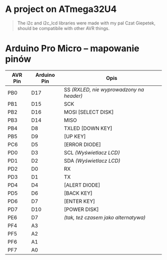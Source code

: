 # A project on ATmega32U4
> The i2c and i2c_lcd libraries were made with my pal Czat Giepetek, should be compatibile with other AVR things.

# Arduino Pro Micro – mapowanie pinów

| AVR Pin | Arduino Pin | Opis                                       |
|---------|-------------|--------------------------------------------|
| PB0     | D17         | SS *(RXLED, nie wyprowadzony na header)*   |
| PB1     | D15         | SCK                                        |
| PB2     | D16         | MOSI       [SELECT DISK]                   |
| PB3     | D14         | MISO                                       |
| PB4     | D8          | TXLED      [DOWN KEY]                      |
| PB5     | D9          |            [UP KEY]                        |
| PC6     | D5          |            [ERROR DIODE]                   |
| PD0     | D3          | SCL *(Wyświetlacz LCD)*                    |
| PD1     | D2          | SDA *(Wyświetlacz LCD)*                    |
| PD2     | D0          | RX                                         |
| PD3     | D1          | TX                                         |
| PD4     | D4          |            [ALERT DIODE]                   |
| PD5     | D6          |            [BACK KEY]                      |
| PD6     | D7          |            [ENTER KEY]                     |
| PD7     | D10         |            [POWER DISK]                    |
| PE6     | D7          | *(tak, też czasem jako alternatywa)*       |
| PF4     | A3          |                                            |
| PF5     | A2          |                                            |
| PF6     | A1          |                                            |
| PF7     | A0          |                                            |

